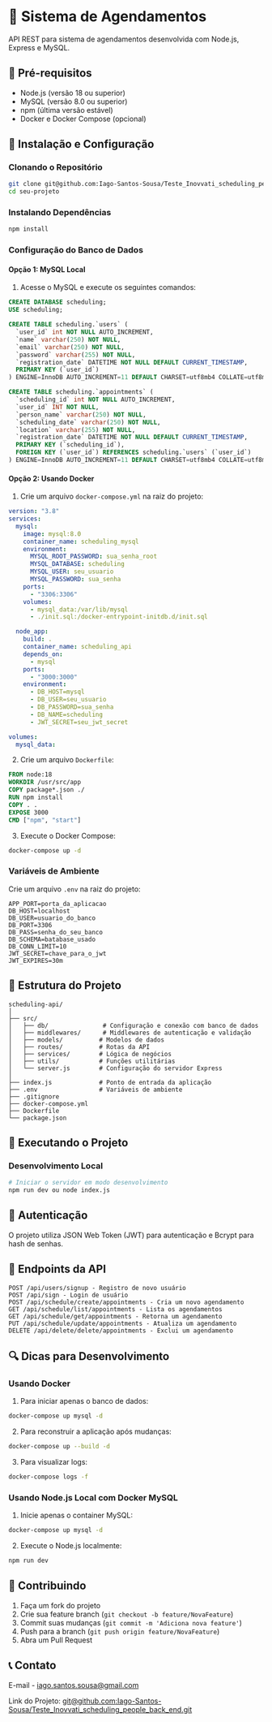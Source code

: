 # 📅 Sistema de Agendamentos

API REST para sistema de agendamentos desenvolvida com Node.js, Express e MySQL.

## 🚀 Pré-requisitos

- Node.js (versão 18 ou superior)
- MySQL (versão 8.0 ou superior)
- npm (última versão estável)
- Docker e Docker Compose (opcional)

## 🔧 Instalação e Configuração

### Clonando o Repositório

```bash
git clone git@github.com:Iago-Santos-Sousa/Teste_Inovvati_scheduling_people_back_end.git
cd seu-projeto
```

### Instalando Dependências

```bash
npm install
```

### Configuração do Banco de Dados

#### Opção 1: MySQL Local

1. Acesse o MySQL e execute os seguintes comandos:

```sql
CREATE DATABASE scheduling;
USE scheduling;

CREATE TABLE scheduling.`users` (
  `user_id` int NOT NULL AUTO_INCREMENT,
  `name` varchar(250) NOT NULL,
  `email` varchar(250) NOT NULL,
  `password` varchar(255) NOT NULL,
  `registration_date` DATETIME NOT NULL DEFAULT CURRENT_TIMESTAMP,
  PRIMARY KEY (`user_id`)
) ENGINE=InnoDB AUTO_INCREMENT=11 DEFAULT CHARSET=utf8mb4 COLLATE=utf8mb4_0900_ai_ci;

CREATE TABLE scheduling.`appointments` (
  `scheduling_id` int NOT NULL AUTO_INCREMENT,
  `user_id` INT NOT NULL,
  `person_name` varchar(250) NOT NULL,
  `scheduling_date` varchar(250) NOT NULL,
  `location` varchar(255) NOT NULL,
  `registration_date` DATETIME NOT NULL DEFAULT CURRENT_TIMESTAMP,
  PRIMARY KEY (`scheduling_id`),
  FOREIGN KEY (`user_id`) REFERENCES scheduling.`users` (`user_id`)
) ENGINE=InnoDB AUTO_INCREMENT=11 DEFAULT CHARSET=utf8mb4 COLLATE=utf8mb4_0900_ai_ci;
```

#### Opção 2: Usando Docker

1. Crie um arquivo `docker-compose.yml` na raiz do projeto:

```yaml
version: "3.8"
services:
  mysql:
    image: mysql:8.0
    container_name: scheduling_mysql
    environment:
      MYSQL_ROOT_PASSWORD: sua_senha_root
      MYSQL_DATABASE: scheduling
      MYSQL_USER: seu_usuario
      MYSQL_PASSWORD: sua_senha
    ports:
      - "3306:3306"
    volumes:
      - mysql_data:/var/lib/mysql
      - ./init.sql:/docker-entrypoint-initdb.d/init.sql

  node_app:
    build: .
    container_name: scheduling_api
    depends_on:
      - mysql
    ports:
      - "3000:3000"
    environment:
      - DB_HOST=mysql
      - DB_USER=seu_usuario
      - DB_PASSWORD=sua_senha
      - DB_NAME=scheduling
      - JWT_SECRET=seu_jwt_secret

volumes:
  mysql_data:
```

2. Crie um arquivo `Dockerfile`:

```dockerfile
FROM node:18
WORKDIR /usr/src/app
COPY package*.json ./
RUN npm install
COPY . .
EXPOSE 3000
CMD ["npm", "start"]
```

3. Execute o Docker Compose:

```bash
docker-compose up -d
```

### Variáveis de Ambiente

Crie um arquivo `.env` na raiz do projeto:

```env
APP_PORT=porta_da_aplicacao
DB_HOST=localhost
DB_USER=usuario_do_banco
DB_PORT=3306
DB_PASS=senha_do_seu_banco
DB_SCHEMA=batabase_usado
DB_CONN_LIMIT=10
JWT_SECRET=chave_para_o_jwt
JWT_EXPIRES=30m
```

## 📂 Estrutura do Projeto

```
scheduling-api/
│
├── src/
│   ├── db/               # Configuração e conexão com banco de dados
│   ├── middlewares/      # Middlewares de autenticação e validação
│   ├── models/          # Modelos de dados
│   ├── routes/          # Rotas da API
│   ├── services/        # Lógica de negócios
│   ├── utils/           # Funções utilitárias
│   └── server.js        # Configuração do servidor Express
│
├── index.js             # Ponto de entrada da aplicação
├── .env                 # Variáveis de ambiente
├── .gitignore
├── docker-compose.yml
├── Dockerfile
└── package.json
```

## 🚀 Executando o Projeto

### Desenvolvimento Local

```bash
# Iniciar o servidor em modo desenvolvimento
npm run dev ou node index.js
```

## 🔑 Autenticação

O projeto utiliza JSON Web Token (JWT) para autenticação e Bcrypt para hash de senhas.

## 📝 Endpoints da API

```
POST /api/users/signup - Registro de novo usuário
POST /api/sign - Login de usuário
POST /api/schedule/create/appointments - Cria um novo agendamento
GET /api/schedule/list/appointments - Lista os agendamentos
GET /api/schedule/get/appointments - Retorna um agendamento
PUT /api/schedule/update/appointments - Atualiza um agendamento
DELETE /api/delete/delete/appointments - Exclui um agendamento
```

## 🔍 Dicas para Desenvolvimento

### Usando Docker

1. Para iniciar apenas o banco de dados:

```bash
docker-compose up mysql -d
```

2. Para reconstruir a aplicação após mudanças:

```bash
docker-compose up --build -d
```

3. Para visualizar logs:

```bash
docker-compose logs -f
```

### Usando Node.js Local com Docker MySQL

1. Inicie apenas o container MySQL:

```bash
docker-compose up mysql -d
```

2. Execute o Node.js localmente:

```bash
npm run dev
```

## 👥 Contribuindo

1. Faça um fork do projeto
2. Crie sua feature branch (`git checkout -b feature/NovaFeature`)
3. Commit suas mudanças (`git commit -m 'Adiciona nova feature'`)
4. Push para a branch (`git push origin feature/NovaFeature`)
5. Abra um Pull Request

## 📞 Contato

E-mail - [iago.santos.sousa@gmail.com](iago.santos.sousa@gmail.com)

Link do Projeto: [git@github.com:Iago-Santos-Sousa/Teste_Inovvati_scheduling_people_back_end.git](git@github.com:Iago-Santos-Sousa/Teste_Inovvati_scheduling_people_back_end.git)
